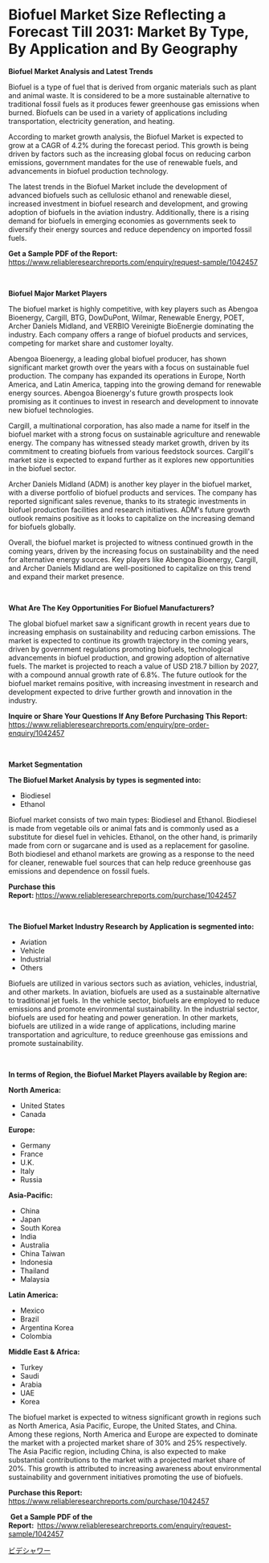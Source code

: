 <p><h1>Biofuel Market Size Reflecting a Forecast Till 2031: Market By Type, By Application and By Geography</h1></p><p><strong>Biofuel Market Analysis and Latest Trends</strong></p>
<p><p>Biofuel is a type of fuel that is derived from organic materials such as plant and animal waste. It is considered to be a more sustainable alternative to traditional fossil fuels as it produces fewer greenhouse gas emissions when burned. Biofuels can be used in a variety of applications including transportation, electricity generation, and heating.</p><p>According to market growth analysis, the Biofuel Market is expected to grow at a CAGR of 4.2% during the forecast period. This growth is being driven by factors such as the increasing global focus on reducing carbon emissions, government mandates for the use of renewable fuels, and advancements in biofuel production technology. </p><p>The latest trends in the Biofuel Market include the development of advanced biofuels such as cellulosic ethanol and renewable diesel, increased investment in biofuel research and development, and growing adoption of biofuels in the aviation industry. Additionally, there is a rising demand for biofuels in emerging economies as governments seek to diversify their energy sources and reduce dependency on imported fossil fuels.</p></p>
<p><strong>Get a Sample PDF of the Report:&nbsp;</strong> <a href="https://www.reliableresearchreports.com/enquiry/request-sample/1042457">https://www.reliableresearchreports.com/enquiry/request-sample/1042457</a></p>
<p>&nbsp;</p>
<p><strong>Biofuel Major Market Players</strong></p>
<p><p>The biofuel market is highly competitive, with key players such as Abengoa Bioenergy, Cargill, BTG, DowDuPont, Wilmar, Renewable Energy, POET, Archer Daniels Midland, and VERBIO Vereinigte BioEnergie dominating the industry. Each company offers a range of biofuel products and services, competing for market share and customer loyalty.</p><p>Abengoa Bioenergy, a leading global biofuel producer, has shown significant market growth over the years with a focus on sustainable fuel production. The company has expanded its operations in Europe, North America, and Latin America, tapping into the growing demand for renewable energy sources. Abengoa Bioenergy's future growth prospects look promising as it continues to invest in research and development to innovate new biofuel technologies.</p><p>Cargill, a multinational corporation, has also made a name for itself in the biofuel market with a strong focus on sustainable agriculture and renewable energy. The company has witnessed steady market growth, driven by its commitment to creating biofuels from various feedstock sources. Cargill's market size is expected to expand further as it explores new opportunities in the biofuel sector.</p><p>Archer Daniels Midland (ADM) is another key player in the biofuel market, with a diverse portfolio of biofuel products and services. The company has reported significant sales revenue, thanks to its strategic investments in biofuel production facilities and research initiatives. ADM's future growth outlook remains positive as it looks to capitalize on the increasing demand for biofuels globally.</p><p>Overall, the biofuel market is projected to witness continued growth in the coming years, driven by the increasing focus on sustainability and the need for alternative energy sources. Key players like Abengoa Bioenergy, Cargill, and Archer Daniels Midland are well-positioned to capitalize on this trend and expand their market presence.</p></p>
<p>&nbsp;</p>
<p><strong>What Are The Key Opportunities For Biofuel Manufacturers?</strong></p>
<p><p>The global biofuel market saw a significant growth in recent years due to increasing emphasis on sustainability and reducing carbon emissions. The market is expected to continue its growth trajectory in the coming years, driven by government regulations promoting biofuels, technological advancements in biofuel production, and growing adoption of alternative fuels. The market is projected to reach a value of USD 218.7 billion by 2027, with a compound annual growth rate of 6.8%. The future outlook for the biofuel market remains positive, with increasing investment in research and development expected to drive further growth and innovation in the industry.</p></p>
<p><strong>Inquire or Share Your Questions If Any Before Purchasing This Report:</strong> <a href="https://www.reliableresearchreports.com/enquiry/pre-order-enquiry/1042457">https://www.reliableresearchreports.com/enquiry/pre-order-enquiry/1042457</a></p>
<p>&nbsp;</p>
<p><strong>Market Segmentation</strong></p>
<p><strong>The Biofuel Market Analysis by types is segmented into:</strong></p>
<p><ul><li>Biodiesel</li><li>Ethanol</li></ul></p>
<p><p>Biofuel market consists of two main types: Biodiesel and Ethanol. Biodiesel is made from vegetable oils or animal fats and is commonly used as a substitute for diesel fuel in vehicles. Ethanol, on the other hand, is primarily made from corn or sugarcane and is used as a replacement for gasoline. Both biodiesel and ethanol markets are growing as a response to the need for cleaner, renewable fuel sources that can help reduce greenhouse gas emissions and dependence on fossil fuels.</p></p>
<p><strong>Purchase this Report:&nbsp;</strong><a href="https://www.reliableresearchreports.com/purchase/1042457">https://www.reliableresearchreports.com/purchase/1042457</a></p>
<p>&nbsp;</p>
<p><strong>The Biofuel Market Industry Research by Application is segmented into:</strong></p>
<p><ul><li>Aviation</li><li>Vehicle</li><li>Industrial</li><li>Others</li></ul></p>
<p><p>Biofuels are utilized in various sectors such as aviation, vehicles, industrial, and other markets. In aviation, biofuels are used as a sustainable alternative to traditional jet fuels. In the vehicle sector, biofuels are employed to reduce emissions and promote environmental sustainability. In the industrial sector, biofuels are used for heating and power generation. In other markets, biofuels are utilized in a wide range of applications, including marine transportation and agriculture, to reduce greenhouse gas emissions and promote sustainability.</p></p>
<p>&nbsp;</p>
<p><strong>In terms of Region, the Biofuel Market Players available by Region are:</strong></p>
<p>
    <p> <strong> North America: </strong>
        <ul>
            <li>United States</li>
            <li>Canada</li>
        </ul>
        </p> 
    <p> <strong> Europe: </strong>
        <ul>
            <li>Germany</li>
            <li>France</li>
            <li>U.K.</li>
            <li>Italy</li>
            <li>Russia</li>
        </ul>
        </p> 
    <p> <strong> Asia-Pacific: </strong>
        <ul>
            <li>China</li>
            <li>Japan</li>
            <li>South Korea</li>
            <li>India</li>
            <li>Australia</li>
            <li>China Taiwan</li>
            <li>Indonesia</li>
            <li>Thailand</li>
            <li>Malaysia</li>
        </ul>
        </p> 
    <p> <strong> Latin America: </strong>
        <ul>
            <li>Mexico</li>
            <li>Brazil</li>
            <li>Argentina Korea</li>
            <li>Colombia</li>
        </ul>
        </p> 
    <p> <strong> Middle East & Africa: </strong>
        <ul>
            <li>Turkey</li>
            <li>Saudi</li>
            <li>Arabia</li>
            <li>UAE</li>
            <li>Korea</li>
        </ul>
    </p>
    </p>
<p><p>The biofuel market is expected to witness significant growth in regions such as North America, Asia Pacific, Europe, the United States, and China. Among these regions, North America and Europe are expected to dominate the market with a projected market share of 30% and 25% respectively. The Asia Pacific region, including China, is also expected to make substantial contributions to the market with a projected market share of 20%. This growth is attributed to increasing awareness about environmental sustainability and government initiatives promoting the use of biofuels.</p></p>
<p><strong>Purchase this Report: </strong><a href="https://www.reliableresearchreports.com/purchase/1042457">https://www.reliableresearchreports.com/purchase/1042457</a></p>
<p>&nbsp;<strong>Get a Sample PDF of the Report:&nbsp;&nbsp;</strong><a href="https://www.reliableresearchreports.com/enquiry/request-sample/1042457">https://www.reliableresearchreports.com/enquiry/request-sample/1042457</a></p>
<p><strong></strong></p>
<p><p><a href="https://medium.com/@lucasrandall2020/%E3%83%93%E3%83%87%E3%82%B7%E3%83%A3%E3%83%AF%E3%83%BC%E3%83%9E%E3%83%BC%E3%82%B1%E3%83%83%E3%83%88%E3%82%A4%E3%83%B3%E3%82%B5%E3%82%A4%E3%83%88-%E5%B8%82%E5%A0%B4%E5%8B%95%E5%90%91-%E6%88%90%E9%95%B7-2024%E5%B9%B4%E3%81%8B%E3%82%892031%E5%B9%B4%E3%81%BE%E3%81%A7%E3%81%AE%E4%BA%88%E6%B8%AC-3128f7dddfc3">ビデシャワー</a></p></p>